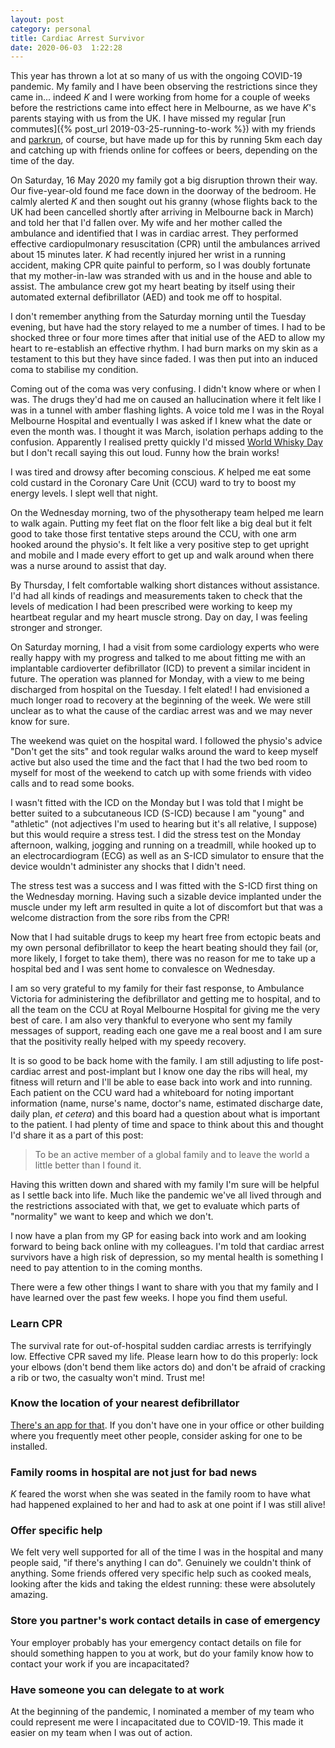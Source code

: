 ```yaml
---
layout: post
category: personal
title: Cardiac Arrest Survivor
date: 2020-06-03  1:22:28
---
```


This year has thrown a lot at so many of us with the ongoing COVID-19 pandemic.
My family and I have been observing the restrictions since they came in...
indeed _K_ and I were working from home for a couple of weeks before the
restrictions came into effect here in Melbourne, as we have _K_'s parents
staying with us from the UK. I have missed my regular [run commutes]({% post_url
2019-03-25-running-to-work %}) with my friends and
[parkrun](https://blog.parkrun.com/au/tag/covid-19/), of course, but have made
up for this by running 5km each day and catching up with friends online for
coffees or beers, depending on the time of the day.

On Saturday, 16 May 2020 my family got a big disruption thrown their way. Our
five-year-old found me face down in the doorway of the bedroom. He calmly
alerted _K_ and then sought out his granny (whose flights back to the UK had
been cancelled shortly after arriving in Melbourne back in March) and told her
that I'd fallen over. My wife and her mother called the ambulance and identified
that I was in cardiac arrest. They performed effective cardiopulmonary
resuscitation (CPR) until the ambulances arrived about 15 minutes later. _K_ had
recently injured her wrist in a running accident, making CPR quite painful to
perform, so I was doubly fortunate that my mother-in-law was stranded with us
and in the house and able to assist. The ambulance crew got my heart beating by
itself using their automated external defibrillator (AED) and took me off to
hospital.

I don't remember anything from the Saturday morning until the Tuesday evening,
but have had the story relayed to me a number of times. I had to be shocked
three or four more times after that initial use of the AED to allow my heart to
re-establish an effective rhythm. I had burn marks on my skin as a testament to
this but they have since faded. I was then put into an induced coma to stabilise
my condition.

Coming out of the coma was very confusing. I didn't know where or when I was.
The drugs they'd had me on caused an hallucination where it felt like I was in a
tunnel with amber flashing lights. A voice told me I was in the Royal Melbourne
Hospital and eventually I was asked if I knew what the date or even the month
was. I thought it was March, isolation perhaps adding to the confusion.
Apparently I realised pretty quickly I'd missed [World Whisky
Day](https://www.worldwhiskyday.com/) but I don't recall saying this out loud.
Funny how the brain works!

I was tired and drowsy after becoming conscious. _K_ helped me eat some cold
custard in the Coronary Care Unit (CCU) ward to try to boost my energy levels. I
slept well that night.

On the Wednesday morning, two of the physotherapy team helped me learn to walk
again. Putting my feet flat on the floor felt like a big deal but it felt good
to take those first tentative steps around the CCU, with one arm hooked around
the physio's. It felt like a very positive step to get upright and mobile and I
made every effort to get up and walk around when there was a nurse around to
assist that day.

By Thursday, I felt comfortable walking short distances without assistance. I'd
had all kinds of readings and measurements taken to check that the levels of
medication I had been prescribed were working to keep my heartbeat regular and
my heart muscle strong. Day on day, I was feeling stronger and stronger.

On Saturday morning, I had a visit from some cardiology experts who were really
happy with my progress and talked to me about fitting me with an implantable
cardioverter defibrillator (ICD) to prevent a similar incident in future. The
operation was planned for Monday, with a view to me being discharged from
hospital on the Tuesday. I felt elated! I had envisioned a much longer road to
recovery at the beginning of the week. We were still unclear as to what the
cause of the cardiac arrest was and we may never know for sure.

The weekend was quiet on the hospital ward. I followed the physio's advice
"Don't get the sits" and took regular walks around the ward to keep myself
active but also used the time and the fact that I had the two bed room to myself
for most of the weekend to catch up with some friends with video calls and to
read some books.

I wasn't fitted with the ICD on the Monday but I was told that I might be better
suited to a subcutaneous ICD (S-ICD) because I am "young" and "athletic" (not
adjectives I'm used to hearing but it's all relative, I suppose) but this would
require a stress test. I did the stress test on the Monday afternoon, walking,
jogging and running on a treadmill, while hooked up to an electrocardiogram
(ECG) as well as an S-ICD simulator to ensure that the device wouldn't
administer any shocks that I didn't need.

The stress test was a success and I was fitted with the S-ICD first thing on the
Wednesday morning. Having such a sizable device implanted under the muscle under
my left arm resulted in quite a lot of discomfort but that was a welcome
distraction from the sore ribs from the CPR!

Now that I had suitable drugs to keep my heart free from ectopic beats and my
own personal defibrillator to keep the heart beating should they fail (or, more
likely, I forget to take them), there was no reason for me to take up a hospital
bed and I was sent home to convalesce on Wednesday.

I am so very grateful to my family for their fast response, to Ambulance
Victoria for administering the defibrillator and getting me to hospital, and to
all the team on the CCU at Royal Melbourne Hospital for giving me the very best
of care. I am also very thankful to everyone who sent my family messages of
support, reading each one gave me a real boost and I am sure that the positivity
really helped with my speedy recovery.

It is so good to be back home with the family. I am still adjusting to life
post-cardiac arrest and post-implant but I know one day the ribs will heal, my
fitness will return and I'll be able to ease back into work and into running.
Each patient on the CCU ward had a whiteboard for noting important information
(name, nurse's name, doctor's name, estimated discharge date, daily plan, _et
cetera_) and this board had a question about what is important to the patient. I
had plenty of time and space to think about this and thought I'd share it as a
part of this post:

> To be an active member of a global family and to leave the world a little
> better than I found it.

Having this written down and shared with my family I'm sure will be helpful as I
settle back into life. Much like the pandemic we've all lived through and the
restrictions associated with that, we get to evaluate which parts of "normality"
we want to keep and which we don't.

I now have a plan from my GP for easing back into work and am looking forward to
being back online with my colleagues. I'm told that cardiac arrest survivors
have a high risk of depression, so my mental health is something I need to pay
attention to in the coming months.

There were a few other things I want to share with you that my family and I have
learned over the past few weeks. I hope you find them useful.

### Learn CPR

The survival rate for out-of-hospital sudden cardiac arrests is terrifyingly
low. Effective CPR saved my life. Please learn how to do this properly: lock
your elbows (don't bend them like actors do) and don't be afraid of cracking a
rib or two, the casualty won't mind. Trust me!

### Know the location of your nearest defibrillator

[There's an app for that](https://aedlocator.com.au/). If you don't have one in
your office or other building where you frequently meet other people, consider
asking for one to be installed.

### Family rooms in hospital are not just for bad news

_K_ feared the worst when she was seated in the family room to have what had
happened explained to her and had to ask at one point if I was still alive!

### Offer specific help

We felt very well supported for all of the time I was in
the hospital and many people said, "if there's anything I can do". Genuinely we
couldn't think of anything. Some friends offered very specific help such as
cooked meals, looking after the kids and taking the eldest running: these were
absolutely amazing.

### Store you partner's work contact details in case of emergency

Your employer probably has your emergency contact details on file for should
something happen to you at work, but do your family know how to contact your
work if you are incapacitated?

### Have someone you can delegate to at work

At the beginning of the pandemic, I nominated a member of my team who could
represent me were I incapacitated due to COVID-19. This made it easier on my
team when I was out of action.
